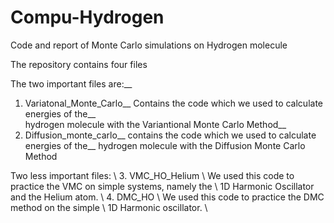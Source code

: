 # Compu-Hydrogen
Code and report of Monte Carlo simulations on Hydrogen molecule

The repository contains four files

The two important files are:__   
1. Variatonal_Monte_Carlo__
   Contains the code which we used to calculate energies of the__  
   hydrogen molecule with the Variantional Monte Carlo Method__
2. Diffusion_monte_carlo__
   contains the code which we used to calculate energies of the__
   hydrogen molecule with the Diffusion Monte Carlo Method 

Two less important files: \\
3. VMC_HO_Helium \\
   We used this code to practice the VMC on simple systems, namely the \\
   1D Harmonic Oscillator and the Helium atom. \\
4. DMC_HO \\
   We used this code to practice the DMC method on the simple \\
   1D Harmonic oscillator. \\
   

